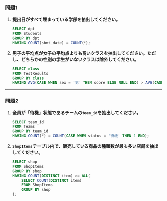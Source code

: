 ### 問題1

1.  **提出日がすべて埋まっている学部を抽出してください。**

    ```sql
    SELECT dpt
    FROM Students
    GROUP BY dpt
    HAVING COUNT(sbmt_date) = COUNT(*);
    ```

2.  **男子の平均点が女子の平均点よりも高いクラスを抽出してください。ただし、どちらかの性別の学生がいないクラスは除外してください。**

    ```sql
    SELECT class
    FROM TestResults
    GROUP BY class
    HAVING AVG(CASE WHEN sex = '男' THEN score ELSE NULL END) > AVG(CASE WHEN sex = '女' THEN score ELSE NULL END);
    ```

-----

### 問題2

1.  **全員が「待機」状態であるチームの`team_id`を抽出してください。**

    ```sql
    SELECT team_id
    FROM Teams
    GROUP BY team_id
    HAVING COUNT(*) = COUNT(CASE WHEN status = '待機' THEN 1 END);
    ```

2.  **`ShopItems`テーブル内で、販売している商品の種類数が最も多い店舗を抽出してください。**

    ```sql
    SELECT shop
    FROM ShopItems
    GROUP BY shop
    HAVING COUNT(DISTINCT item) >= ALL(
        SELECT COUNT(DISTINCT item)
        FROM ShopItems
        GROUP BY shop
    );
    ```